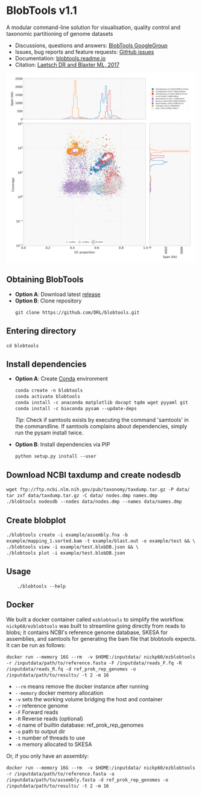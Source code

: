 BlobTools v1.1
===============================
A modular command-line solution for visualisation, quality control and taxonomic partitioning of genome datasets

- Discussions, questions and answers: [BlobTools GoogleGroup](https://groups.google.com/forum/#!forum/blobtools)
- Issues, bug reports and feature requests: [GitHub issues](https://github.com/DRL/blobtools/issues)
- Documentation: [blobtools.readme.io](https://blobtools.readme.io)
- Citation: [Laetsch DR and Blaxter ML, 2017](https://f1000research.com/articles/6-1287/v1)

![](https://github.com/DRL/blobtools/blob/master/example/blobplot.png)

Obtaining BlobTools
------------
- **Option A**: Download latest [release](https://github.com/DRL/blobtools/releases/latest)
- **Option B**: Clone repository
  ```
  git clone https://github.com/DRL/blobtools.git
  ```

Entering directory
------------
  ```
  cd blobtools
  ```

Install dependencies
------------
- **Option A**: Create [Conda](https://conda.io/en/latest/miniconda.html) environment

  ```
  conda create -n blobtools
  conda activate blobtools
  conda install -c anaconda matplotlib docopt tqdm wget pyyaml git
  conda install -c bioconda pysam --update-deps
  ```
  *Tip*: Check if samtools exists by executing the command 'samtools' in the commandline. If samtools complains about dependencies, simply run the pysam install twice.

- **Option B**: Install dependencies via PIP
  ```
  python setup.py install --user
  ```

Download NCBI taxdump and create nodesdb
------------
  ```
  wget ftp://ftp.ncbi.nlm.nih.gov/pub/taxonomy/taxdump.tar.gz -P data/
  tar zxf data/taxdump.tar.gz -C data/ nodes.dmp names.dmp
  ./blobtools nodesdb --nodes data/nodes.dmp --names data/names.dmp
  ```

Create blobplot
------------
  ```
  ./blobtools create -i example/assembly.fna -b example/mapping_1.sorted.bam -t example/blast.out -o example/test && \
  ./blobtools view -i example/test.blobDB.json && \
  ./blobtools plot -i example/test.blobDB.json
  ```
Usage
-----
```
    ./blobtools --help
```

Docker
------

We built a docker container called `ezblobtools` to simplify the workflow.  `nickp60/ezblobtools` was built to streamline going directly from reads to blobs;  it contains NCBI's reference genome database, SKESA for assemblies, and samtools for generating the bam file that blobtools expects. It can be run as follows:
```
docker run --memory 16G --rm  -v $HOME:/inputdata/ nickp60/ezblobtools  -r /inputdata/path/to/reference.fasta -F /inputdata/reads_F.fq -R /inputdata/reads_R.fq -d ref_prok_rep_genomes -o /inputdata/path/to/results/ -t 2 -m 16
```

- `--rm` means remove the docker instance after running
- `--memory` docker memory allocation
- `-v` sets the working volume bridging the host and container
- `-r` reference genome
- `-F` Forward reads
- `-R` Reverse reads (optional)
- `-d` name of builtin database: ref_prok_rep_genomes
- `-o` path to output dir
- `-t` number of threads to use
- `-m` memory allocated to SKESA


Or, if you only have an assembly:

```
docker run --memory 16G --rm  -v $HOME:/inputdata/ nickp60/ezblobtools  -r /inputdata/path/to/reference.fasta -a /inputdata/path/to/assembly.fasta -d ref_prok_rep_genomes -o /inputdata/path/to/results/ -t 2 -m 16
```
